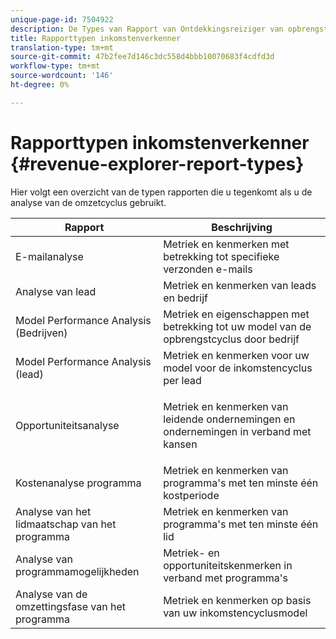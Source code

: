 ```yaml
---
unique-page-id: 7504922
description: De Types van Rapport van Ontdekkingsreiziger van opbrengsten - Marketo Dos - de Documentatie van het Product
title: Rapporttypen inkomstenverkenner
translation-type: tm+mt
source-git-commit: 47b2fee7d146c3dc558d4bbb10070683f4cdfd3d
workflow-type: tm+mt
source-wordcount: '146'
ht-degree: 0%

---
```



# Rapporttypen inkomstenverkenner {#revenue-explorer-report-types}

Hier volgt een overzicht van de typen rapporten die u tegenkomt als u de analyse van de omzetcyclus gebruikt.

<table> 
 <thead> 
  <tr> 
   <th>Rapport</th> 
   <th>Beschrijving</th> 
  </tr> 
 </thead> 
 <tbody> 
  <tr> 
   <td>E-mailanalyse</td> 
   <td>Metriek en kenmerken met betrekking tot specifieke verzonden e-mails</td> 
  </tr> 
  <tr> 
   <td>Analyse van lead</td> 
   <td>Metriek en kenmerken van leads en bedrijf</td> 
  </tr> 
  <tr> 
   <td>Model Performance Analysis (Bedrijven)</td> 
   <td>Metriek en eigenschappen met betrekking tot uw model van de opbrengstcyclus door bedrijf</td> 
  </tr> 
  <tr> 
   <td>Model Performance Analysis (lead)</td> 
   <td>Metriek en kenmerken voor uw model voor de inkomstencyclus per lead</td> 
  </tr> 
  <tr> 
   <td>Opportuniteitsanalyse</td> 
   <td><p>Metriek en kenmerken van leidende ondernemingen en ondernemingen in verband met kansen</p></td> 
  </tr> 
  <tr> 
   <td>Kostenanalyse programma</td> 
   <td>Metriek en kenmerken van programma's met ten minste één kostperiode</td> 
  </tr> 
  <tr> 
   <td>Analyse van het lidmaatschap van het programma</td> 
   <td>Metriek en kenmerken van programma's met ten minste één lid</td> 
  </tr> 
  <tr> 
   <td>Analyse van programmamogelijkheden</td> 
   <td>Metriek- en opportuniteitskenmerken in verband met programma's</td> 
  </tr> 
  <tr> 
   <td>Analyse van de omzettingsfase van het programma</td> 
   <td>Metriek en kenmerken op basis van uw inkomstencyclusmodel</td> 
  </tr> 
 </tbody> 
</table>

